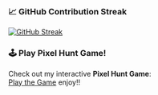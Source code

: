 ### 📈 GitHub Contribution Streak

[![GitHub Streak](https://github-readme-streak-stats.herokuapp.com/?user=Basedonsearch-Dindayal&theme=tokyonight)](https://git.io/streak-stats)


### 🕹️ Play Pixel Hunt Game!

Check out my interactive **Pixel Hunt Game**:  
[Play the Game](https://basedonsearch-dindayal.github.io/Basedonsearch-Dindayal/) 
enjoy!!

